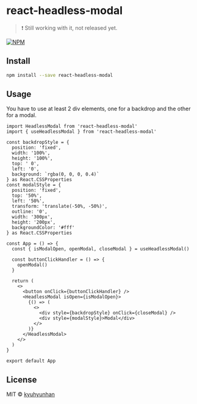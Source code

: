 # react-headless-modal

> ❗️ Still working with it, not released yet.

[![NPM](https://img.shields.io/npm/v/react-headless-modal.svg)](https://www.npmjs.com/package/react-headless-modal)

## Install

```bash
npm install --save react-headless-modal
```

## Usage

You have to use at least 2 div elements, one for a backdrop and the other for a modal.

```tsx
import HeadlessModal from 'react-headless-modal'
import { useHeadlessModal } from 'react-headless-modal'

const backdropStyle = {
  position: 'fixed',
  width: '100%',
  height: '100%',
  top: ' 0',
  left: '0',
  background: `rgba(0, 0, 0, 0.4)`
} as React.CSSProperties
const modalStyle = {
  position: 'fixed',
  top: '50%',
  left: '50%',
  transform: 'translate(-50%, -50%)',
  outline: '0',
  width: '300px',
  height: '200px',
  backgroundColor: '#fff'
} as React.CSSProperties

const App = () => {
  const { isModalOpen, openModal, closeModal } = useHeadlessModal()

  const buttonClickHandler = () => {
    openModal()
  }

  return (
    <>
      <button onClick={buttonClickHandler} />
      <HeadlessModal isOpen={isModalOpen}>
        {() => (
          <>
            <div style={backdropStyle} onClick={closeModal} />
            <div style={modalStyle}>Modal</div>
          </>
        )}
      </HeadlessModal>
    </>
  )
}

export default App
```

## License

MIT © [kyuhyunhan](https://github.com/kyuhyunhan)
